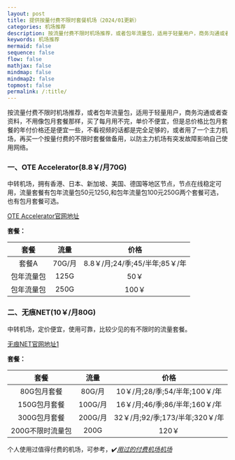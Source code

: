 ```yaml
---
layout: post
title: 提供按量付费不限时套餐机场（2024/01更新）
categories: 机场推荐
description: 按流量付费不限时机场推荐，或者包年流量包，适用于轻量用户，商务沟通或者查资料，不用像包月套餐那样，买了每月用不完，还会浪费一部分流量，但是包年单价不便宜，只是不浪费流量，但是总价格比包月套餐的年付价格还是便宜一些，不看视频的话都是完全足够的。当然如果偶尔要看个视频的话尤其是高清视频，不台划算，随便看个视频
keywords: 机场推荐
mermaid: false
sequence: false
flow: false
mathjax: false
mindmap: false
mindmap2: false
topmost: false
permalink: /:title/
---
```

 按流量付费不限时机场推荐，或者包年流量包，适用于轻量用户，商务沟通或者查资料，不用像包月套餐那样，买了每月用不完，单价不便宜，但是总价格比包月套餐的年付价格还是便宜一些，不看视频的话都是完全足够的，或者用了一个主力机场，再买一个按量付费的不限时套餐做备用，以防主力机场有突发故障影响自己使用网络。


### 一、OTE Accelerator(8.8￥/月70G) 

中转机场，拥有香港、日本、新加坡、美国、德国等地区节点，节点在线稳定可用，流量套餐有包年流量包50元125G,和包年流量包100元250G两个套餐可选，也有包月套餐可选。

[OTE Accelerator官网地址](https://uso.oteacc.org/passport.html#/register?code=NJ0rQD4l) 

**套餐：**

套餐 |  流量 | 价格 
:-: |  :-: | :-: 
套餐A | 70G/月 |8.8￥/月;24/季;45/半年;85￥/年
包年流量包 | 125G |50￥
包年流量包 | 250G |100￥

### 二、无痕NET(10￥/月80G) 

中转机场，定价便宜，使用可靠，比较少见的有不限时的流量套餐。

[无痕NET官网地址1](https://us.wuhenlink.cc/pass.html#/register?code=bv1QpNiK)      

**套餐：**

套餐 |  流量 | 价格 
:-: |  :-: | :-: 
80G包月套餐 | 80G/月 |10￥/月;28/季;54/半年;100￥/年
150G包月套餐 | 100G/月 |16￥/月;46/季;86/半年;160￥/年
300G包月套餐 | 200G/月 |32￥/月;92/季;173/半年;320￥/年
200G不限时流量包 | 200G|120￥

  
个人使用过值得付费的机场，可参考，✔️[*用过的付费机场机场*](https://www.openwayz.com/jichang/)  
